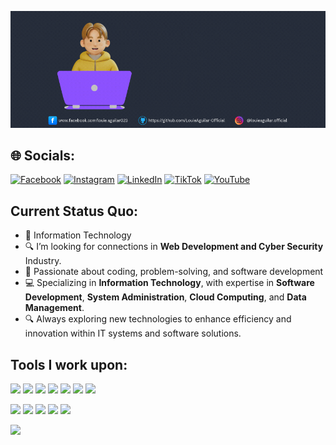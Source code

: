 [![@LouieAguilar-Official](https://raw.githubusercontent.com/LouieAguilar-Official/LouieAguilar-Official/main/assets/gif.gif)](https://www.facebook.com/louie.aguilar023)



## 🌐 Socials:
[![Facebook](https://img.shields.io/badge/Facebook-%231877F2.svg?logo=Facebook&logoColor=white)](https://www.facebook.com/louieaguilar.official) [![Instagram](https://img.shields.io/badge/Instagram-%23E4405F.svg?logo=Instagram&logoColor=white)](#) [![LinkedIn](https://img.shields.io/badge/LinkedIn-%230077B5.svg?logo=linkedin&logoColor=white)](#) [![TikTok](https://img.shields.io/badge/TikTok-%23000000.svg?logo=TikTok&logoColor=white)](#) [![YouTube](https://img.shields.io/badge/YouTube-%23FF0000.svg?logo=YouTube&logoColor=white)](#) 
 

## Current Status Quo:

- 💼 Information Technology
- 🔍 I’m looking for connections in <strong>Web Development and Cyber Security</strong> Industry.
- 🚀 Passionate about coding, problem-solving, and software development
- 💻 Specializing in <strong>Information Technology</strong>, with expertise in <strong>Software Development</strong>, <strong>System Administration</strong>, <strong>Cloud Computing</strong>, and <strong>Data Management</strong>.
- 🔍 Always exploring new technologies to enhance efficiency and innovation within IT systems and software solutions.


## Tools I work upon:

<img src="https://img.shields.io/badge/html5-%23E34F26.svg?style=for-the-badge&logo=html5&logoColor=white">  <img src="https://img.shields.io/badge/php-%23777BB4.svg?style=for-the-badge&logo=php&logoColor=white">  <img src="https://img.shields.io/badge/css3%20-%2314354C.svg?&style=for-the-badge&logo=css3&logoColor=white">  <img src="https://img.shields.io/badge/javascript%20-%23323330.svg?&style=for-the-badge&logo=javascript&logoColor=%23F7DF1E"> <img src="https://img.shields.io/badge/react-%2320232a.svg?style=for-the-badge&logo=react&logoColor=%2361DAFB">  <img src="https://img.shields.io/badge/node.js%20-%23008CC1.svg?&style=for-the-badge&logo=node.js&logoColor=white">  <img src="https://img.shields.io/badge/git%20-%23F05032.svg?&style=for-the-badge&logo=git&logoColor=white"/> 

<img src="http://img.shields.io/badge/-VS%20Code-000000?style=for-the-badge&logo=Visual-studio-code&logoColor=blue">  <img src="https://img.shields.io/badge/Canva-%2300C4CC.svg?style=for-the-badge&logo=Canva&logoColor=white">  <img src="https://img.shields.io/badge/figma-%23F24E1E.svg?style=for-the-badge&logo=figma&logoColor=white">  <img src="https://img.shields.io/badge/mysql-%234F8CFF.svg?style=for-the-badge&logo=mysql&logoColor=white">  <img src="https://img.shields.io/badge/python-%2337769E.svg?style=for-the-badge&logo=python&logoColor=white">




[![](https://visitcount.itsvg.in/api?id=carlcastanas&icon=2&color=1)](https://visitcount.itsvg.in)

[//]: <> (Credits: louieaguilar)  
[//]: <> (Last edited on: 11/19/23)

